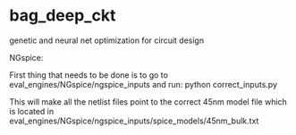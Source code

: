 # bag_deep_ckt
genetic and neural net optimization for circuit design

NGspice:

First thing that needs to be done is to go to eval_engines/NGspice/ngspice_inputs and run:
python correct_inputs.py

This will make all the netlist files point to the correct 45nm model file which is located in eval_engines/NGspice/ngspice_inputs/spice_models/45nm_bulk.txt

